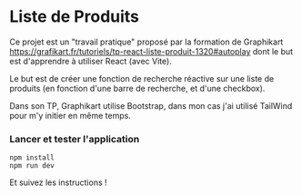 # Liste de Produits
Ce projet est un "travail pratique" proposé par la formation de Graphikart https://grafikart.fr/tutoriels/tp-react-liste-produit-1320#autoplay dont le but est d'apprendre à utiliser React (avec Vite). 

Le but est de créer une fonction de recherche réactive sur une liste de produits (en fonction d'une barre de recherche, et d'une checkbox). 

Dans son TP, Graphikart utilise Bootstrap, dans mon cas j'ai utilisé TailWind pour m'y initier en même temps. 


### Lancer et tester l'application
```
npm install
npm run dev
```
Et suivez les instructions !
